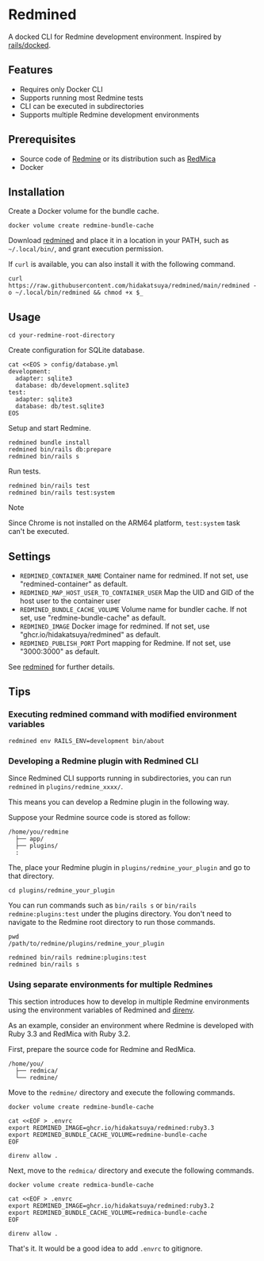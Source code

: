 # Redmined

A docked CLI for Redmine development environment. Inspired by [rails/docked](https://github.com/rails/docked).

## Features

* Requires only Docker CLI
* Supports running most Redmine tests
* CLI can be executed in subdirectories
* Supports multiple Redmine development environments

## Prerequisites

* Source code of [Redmine](https://github.com/redmine/redmine) or its distribution such as [RedMica](https://github.com/redmica/redmica)
* Docker

## Installation

Create a Docker volume for the bundle cache.

```shell
docker volume create redmine-bundle-cache
```

Download [redmined](./redmined) and place it in a location in your PATH, such as `~/.local/bin/`, and grant execution permission.

If `curl` is available, you can also install it with the following command.

```shell
curl https://raw.githubusercontent.com/hidakatsuya/redmined/main/redmined -o ~/.local/bin/redmined && chmod +x $_
```

## Usage

```shell
cd your-redmine-root-directory
```

Create configuration for SQLite database.

```shell
cat <<EOS > config/database.yml
development:
  adapter: sqlite3
  database: db/development.sqlite3
test:
  adapter: sqlite3
  database: db/test.sqlite3
EOS
```

Setup and start Redmine.

```shell
redmined bundle install
redmined bin/rails db:prepare
redmined bin/rails s
```

Run tests.

```shell
redmined bin/rails test
redmined bin/rails test:system
```

> [!NOTE]
> Since Chrome is not installed on the ARM64 platform, `test:system` task can't be executed.

## Settings

* `REDMINED_CONTAINER_NAME` Container name for redmined. If not set, use "redmined-container" as default.
* `REDMINED_MAP_HOST_USER_TO_CONTAINER_USER` Map the UID and GID of the host user to the container user
* `REDMINED_BUNDLE_CACHE_VOLUME` Volume name for bundler cache. If not set, use "redmine-bundle-cache" as default.
* `REDMINED_IMAGE` Docker image for redmined. If not set, use "ghcr.io/hidakatsuya/redmined" as default.
* `REDMINED_PUBLISH_PORT` Port mapping for Redmine. If not set, use "3000:3000" as default.

See [redmined](https://github.com/hidakatsuya/redmined/blob/main/redmined) for further details.

## Tips

### Executing redmined command with modified environment variables

```shell
redmined env RAILS_ENV=development bin/about
```

### Developing a Redmine plugin with Redmined CLI

Since Redmined CLI supports running in subdirectories, you can run `redmined` in `plugins/redmine_xxxx/`.

This means you can develop a Redmine plugin in the following way.

Suppose your Redmine source code is stored as follow:
```
/home/you/redmine
  ├── app/
  ├── plugins/
  :
```

The, place your Redmine plugin in `plugins/redmine_your_plugin` and go to that directory.

```shell
cd plugins/redmine_your_plugin
```

You can run commands such as `bin/rails s` or `bin/rails redmine:plugins:test` under the plugins directory. You don't need to navigate to the Redmine root directory to run those commands.

```shell
pwd
/path/to/redmine/plugins/redmine_your_plugin

redmined bin/rails redmine:plugins:test
redmined bin/rails s
```

### Using separate environments for multiple Redmines

This section introduces how to develop in multiple Redmine environments using the environment variables of Redmined and [direnv](https://github.com/direnv/direnv).

As an example, consider an environment where Redmine is developed with Ruby 3.3 and RedMica with Ruby 3.2.

First, prepare the source code for Redmine and RedMica.
```
/home/you/
  ├── redmica/
  └── redmine/
```

Move to the `redmine/` directory and execute the following commands.
```shell
docker volume create redmine-bundle-cache

cat <<EOF > .envrc
export REDMINED_IMAGE=ghcr.io/hidakatsuya/redmined:ruby3.3
export REDMINED_BUNDLE_CACHE_VOLUME=redmine-bundle-cache
EOF

direnv allow .
```

Next, move to the `redmica/` directory and execute the following commands.
```shell
docker volume create redmica-bundle-cache

cat <<EOF > .envrc
export REDMINED_IMAGE=ghcr.io/hidakatsuya/redmined:ruby3.2
export REDMINED_BUNDLE_CACHE_VOLUME=redmica-bundle-cache
EOF

direnv allow .
```

That's it. It would be a good idea to add `.envrc` to gitignore.
